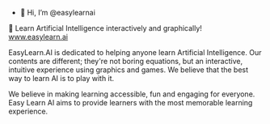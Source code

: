 - 👋 Hi, I’m @easylearnai

👀 Learn Artificial Intelligence interactively and graphically!
www.easylearn.ai

EasyLearn.AI is dedicated to helping anyone learn Artificial Intelligence.
Our contents are different; they're not boring equations, but an interactive, intuitive experience using graphics and games.
We believe that the best way to learn AI is to play with it.

We believe in making learning accessible, fun and engaging for everyone.
Easy Learn AI aims to provide learners with the most memorable learning experience.
